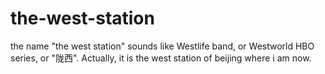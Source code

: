 # the-west-station
the name "the west station" sounds like Westlife band, or Westworld HBO series, or "陇西". Actually, it is the west station of beijing where i am now.
